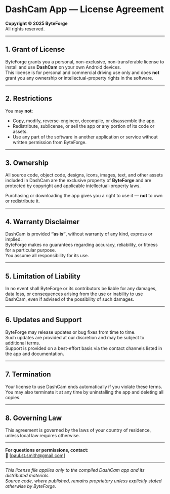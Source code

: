 # DashCam App — License Agreement

**Copyright © 2025 ByteForge**  
All rights reserved.

---

## 1. Grant of License

ByteForge grants you a personal, non-exclusive, non-transferable license to install and use **DashCam** on your own Android devices.  
This license is for personal and commercial driving use only and does **not** grant you any ownership or intellectual-property rights in the software.

---

## 2. Restrictions

You may **not**:

- Copy, modify, reverse-engineer, decompile, or disassemble the app.  
- Redistribute, sublicense, or sell the app or any portion of its code or assets.  
- Use any part of the software in another application or service without written permission from ByteForge.

---

## 3. Ownership

All source code, object code, designs, icons, images, text, and other assets included in DashCam are the exclusive property of **ByteForge** and are protected by copyright and applicable intellectual-property laws.

Purchasing or downloading the app gives you a right to use it — **not** to own or redistribute it.

---

## 4. Warranty Disclaimer

DashCam is provided **“as is”**, without warranty of any kind, express or implied.  
ByteForge makes no guarantees regarding accuracy, reliability, or fitness for a particular purpose.  
You assume all responsibility for its use.

---

## 5. Limitation of Liability

In no event shall ByteForge or its contributors be liable for any damages, data loss, or consequences arising from the use or inability to use DashCam, even if advised of the possibility of such damages.

---

## 6. Updates and Support

ByteForge may release updates or bug fixes from time to time.  
Such updates are provided at our discretion and may be subject to additional terms.  
Support is provided on a best-effort basis via the contact channels listed in the app and documentation.

---

## 7. Termination

Your license to use DashCam ends automatically if you violate these terms.  
You may also terminate it at any time by uninstalling the app and deleting all copies.

---

## 8. Governing Law

This agreement is governed by the laws of your country of residence, unless local law requires otherwise.

---

**For questions or permissions, contact:**  
📧 [paul.st.smith@gmail.com]

---

_This license file applies only to the compiled DashCam app and its distributed materials.  
Source code, where published, remains proprietary unless explicitly stated otherwise by ByteForge._